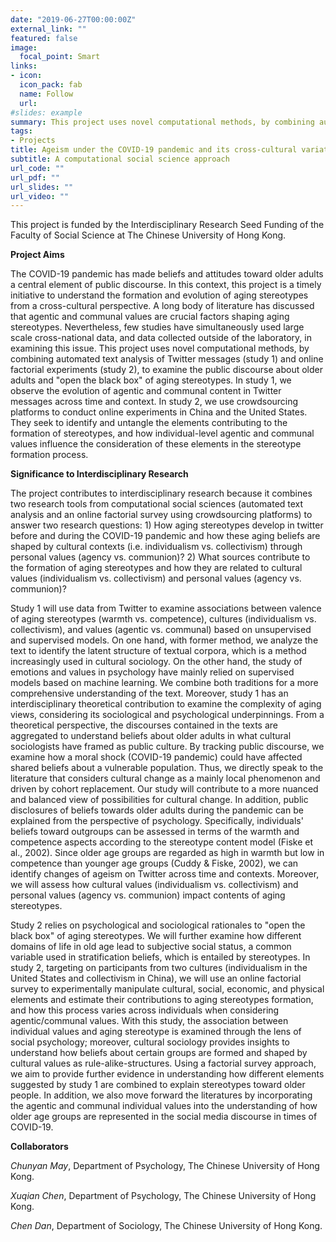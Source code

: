 ```yaml
---
date: "2019-06-27T00:00:00Z"
external_link: ""
featured: false
image:
  focal_point: Smart
links:
- icon: 
  icon_pack: fab
  name: Follow
  url:
#slides: example
summary: This project uses novel computational methods, by combining automated text analysis of Twitter messages and online factorial experiments, to examine the public discourse about older adults and "open the black box" of aging stereotypes. 
tags:
- Projects
title: Ageism under the COVID-19 pandemic and its cross-cultural variations
subtitle: A computational social science approach
url_code: ""
url_pdf: ""
url_slides: ""
url_video: ""
---
```


This project is funded by the Interdisciplinary Research Seed Funding of the Faculty of Social Science at The Chinese University of Hong Kong. 

**Project Aims**

The COVID-19 pandemic has made beliefs and attitudes toward older adults a central element of public discourse. In this context, this project is a timely initiative to understand the formation and evolution of aging stereotypes from a cross-cultural perspective. A long body of literature has discussed that agentic and communal
values are crucial factors shaping aging stereotypes. Nevertheless, few studies have simultaneously used large scale cross-national data, and data collected outside of the laboratory, in examining this issue. This project uses novel computational methods, by combining automated text analysis of Twitter messages (study 1) and online factorial experiments (study 2), to examine the public discourse about older adults and "open the black box" of aging stereotypes. In study 1, we observe the evolution of agentic and communal content in Twitter messages across time and context. In study 2, we use crowdsourcing platforms to conduct online experiments in China and the United States. They seek to identify and untangle the elements contributing to the formation of stereotypes, and how individual-level agentic and communal values influence the consideration of these elements in the stereotype formation process.

**Significance to Interdisciplinary Research**

The project contributes to interdisciplinary research because it combines two research tools from computational social sciences (automated text analysis and an online factorial survey using crowdsourcing platforms) to answer two research questions: 1) How aging stereotypes develop in twitter before and during the COVID-19 pandemic and how these aging beliefs are shaped by cultural contexts (i.e. individualism vs. collectivism) through personal values (agency vs. communion)? 2) What sources contribute to the formation of aging stereotypes and how they are related to cultural values (individualism vs. collectivism) and personal values (agency vs. communion)?

Study 1 will use data from Twitter to examine associations between valence of aging stereotypes (warmth vs. competence), cultures (individualism vs. collectivism), and values (agentic vs. communal) based on unsupervised and supervised models. On one hand, with former method, we analyze the text to identify the latent structure of textual corpora, which is a method increasingly used in cultural sociology. On the other hand, the study of emotions and values in psychology have mainly relied on supervised models based on machine learning. We combine both traditions for a more comprehensive understanding of the text. Moreover, study 1 has an interdisciplinary theoretical contribution to examine the complexity of aging views, considering its sociological and psychological underpinnings. From a theoretical perspective, the discourses contained in the texts are aggregated to understand beliefs about older adults in what cultural sociologists have framed as public culture. By tracking public discourse, we examine how a moral shock (COVID-19 pandemic) could have affected shared beliefs about a vulnerable population. Thus, we directly speak to the literature that considers cultural change as a mainly local phenomenon and driven by cohort replacement. Our study will contribute to a more nuanced and balanced view of possibilities for cultural change. In addition, public disclosures of beliefs towards older adults during the pandemic can be explained from the perspective of psychology. Specifically, individuals' beliefs toward outgroups can be assessed in terms of the warmth and competence aspects according to the stereotype content model (Fiske et al., 2002). Since older age groups are regarded as high in warmth but low in competence than younger age groups (Cuddy & Fiske, 2002), we can identify changes of ageism on Twitter across time and contexts. Moreover, we will assess how cultural values (individualism vs. collectivism) and personal values (agency vs. communion) impact contents of aging stereotypes.

Study 2 relies on psychological and sociological rationales to "open the black box" of aging stereotypes. We will further examine how different domains of life in old age lead to subjective social status, a common variable used in stratification beliefs, which is entailed by stereotypes. In study 2, targeting on participants from two cultures
(individualism in the United States and collectivism in China), we will use an online factorial survey to experimentally manipulate cultural, social, economic, and physical elements and estimate their contributions to aging stereotypes formation, and how this process varies across individuals when considering agentic/communal values. With this study, the association between individual values and aging stereotype is examined through the lens of social psychology; moreover, cultural sociology provides insights to understand how beliefs about certain groups are formed and shaped by cultural values as rule-alike-structures. Using a factorial survey approach, we aim to provide further evidence in understanding how different elements suggested by study 1 are combined to
explain stereotypes toward older people. In addition, we also move forward the literatures by incorporating the agentic and communal individual values into the understanding of how older age groups are represented in the social media discourse in times of COVID-19.

**Collaborators**

*Chunyan May*, Department of Psychology, The Chinese University of Hong Kong. 

*Xuqian Chen*, Department of Psychology, The Chinese University of Hong Kong.

*Chen Dan*, Department of Sociology, The Chinese University of Hong Kong.
